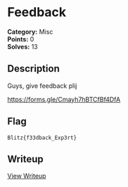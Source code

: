 # Feedback

**Category:** Misc  
**Points:** 0  
**Solves:** 13  

## Description

Guys, give feedback plij

https://forms.gle/Cmayh7hBTCfBf4DfA

## Flag

`Blitz{f33dback_Exp3rt}`

## Writeup

[View Writeup](https://github.com/1nv1sibl3/BlitzCTF-2025/blob/main/writeups/Feedback_writeup.md)
